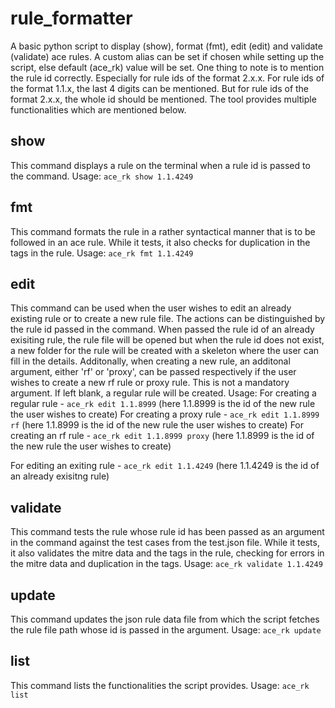 # rule_formatter
A basic python script to display (show), format (fmt), edit (edit) and validate (validate) ace rules.
A custom alias can be set if chosen while setting up the script, else default (ace_rk) value will be set.
One thing to note is to mention the rule id correctly. Especially for rule ids of the format 2.x.x. For rule ids of the format 1.1.x, the last 4 digits can be mentioned. But for rule ids of the format 2.x.x, the whole id should be mentioned.
The tool provides multiple functionalities which are mentioned below.

## show
This command displays a rule on the terminal when a rule id is passed to the command. 
Usage:
  `ace_rk show 1.1.4249`

## fmt
This command formats the rule in a rather syntactical manner that is to be followed in an ace rule. While it tests, it also checks for duplication in the tags in the rule.
Usage:
  `ace_rk fmt 1.1.4249`

## edit
This command can be used when the user wishes to edit an already existing rule or to create a new rule file. The actions can be distinguished by the rule id passed in the command. When passed the rule id of an already exisiting rule, the rule file will be opened but when the rule id does not exist, a new folder for the rule will be created with a skeleton where the user can fill in the details. 
Additonally, when creating a new rule, an additonal argument, either 'rf' or 'proxy', can be passed respectively if the user wishes to create a new rf rule or proxy rule. This is not a mandatory argument. If left blank, a regular rule will be created.
Usage:
  For creating a regular rule - `ace_rk edit 1.1.8999`       (here 1.1.8999 is the id of the new rule the user wishes to create)
  For creating a proxy rule   - `ace_rk edit 1.1.8999 rf`    (here 1.1.8999 is the id of the new rule the user wishes to create)
  For creating an rf rule     - `ace_rk edit 1.1.8999 proxy` (here 1.1.8999 is the id of the new rule the user wishes to create)

  For editing an exiting rule - `ace_rk edit 1.1.4249`       (here 1.1.4249 is the id of an already exisitng rule)

## validate
This command tests the rule whose rule id has been passed as an argument in the command against the test cases from the test.json file. While it tests, it also validates the mitre data and the tags in the rule, checking for errors in the mitre data and duplication in the tags.
Usage:
  `ace_rk validate 1.1.4249`

## update
This command updates the json rule data file from which the script fetches the rule file path whose id is passed in the argument.
Usage:
  `ace_rk update`

## list
This command lists the functionalities the script provides.
Usage:
  `ace_rk list`
